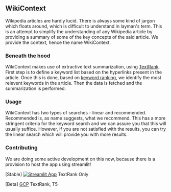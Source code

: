 ## WikiContext

Wikipedia articles are hardly lucid. There is always some kind of jargon which floats around, which is difficult to understand in layman's term. This is an attempt to simplify the understanding of any Wikipedia article by providing a summary of some of the key concepts of the said article.
We provide the context, hence the name WikiContext.

### Beneath the hood

WikiContext makes use of extractive text summarization, using [TextRank](https://www.aclweb.org/anthology/W04-3252). First step is to define a keyword list based on the hyperlinks present in the article. Once this is done, based on [keyword ranking](http://ceur-ws.org/Vol-706/poster13.pdf), we identify the most relevent keywords in the article. Then the data is fetched and the summarization is performed.

### Usage
WikiContext has two types of searches - linear and recommended. Recommended is, as name suggests, what we recommend. This has a more stringent criteria for the keyword search and we can assure you that this will usually suffice. However, if you are not satisfied with the results, you can try the linear search which will provide you with more results. 

### Contributing
We are doing some active development on this now, because there is a provision to host the app using streamlit! 

[Stable] 
[![Streamlit App](https://static.streamlit.io/badges/streamlit_badge_black_white.svg)](https://share.streamlit.io/avinashbhat/wikicontext-v2/wikicontext/)
TextRank Only

[Beta] 
[GCP](http://34.66.172.110:8001/)
TextRank, T5
